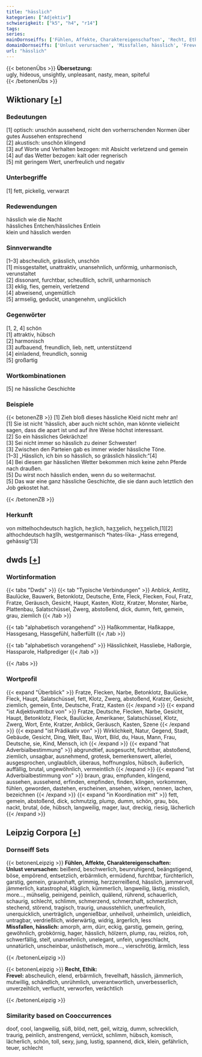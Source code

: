```yaml
---
title: "hässlich"
kategorien: ["Adjektiv"]
schwierigkeit: ["k5", "h4", "r14"]
tags:
series:
mainDornseiffs: ['Fühlen, Affekte, Charaktereigenschaften', 'Recht, Ethik']
domainDornseiffs: ['Unlust verursachen', 'Missfallen, hässlich', 'Frevel']
url: "hässlich"
---
```


{{< betonenÜbs >}}
**Übersetzung:**  
ugly, hideous, unsightly, unpleasant, nasty, mean, spiteful  
{{< /betonenÜbs >}}

## Wiktionary [[+](https://de.wiktionary.org/wiki/hässlich)]

### Bedeutungen
[1] optisch: unschön aussehend, nicht den vorherrschenden Normen über gutes Aussehen entsprechend  
[2] akustisch: unschön klingend  
[3] auf Worte und Verhalten bezogen: mit Absicht verletzend und gemein  
[4] auf das Wetter bezogen: kalt oder regnerisch  
[5] mit geringem Wert, unerfreulich und negativ  

### Unterbegriffe
[1] fett, pickelig, verwarzt  

### Redewendungen
hässlich wie die Nacht  
hässliches Entchen/hässliches Entlein  
klein und hässlich werden  

### Sinnverwandte
[1–3] abscheulich, grässlich, unschön  
[1] missgestaltet, unattraktiv, unansehnlich, unförmig, unharmonisch, verunstaltet  
[2] dissonant, furchtbar, scheußlich, schrill, unharmonisch  
[3] eklig, fies, gemein, verletzend  
[4] abweisend, ungemütlich  
[5] armselig, geduckt, unangenehm, unglücklich  

### Gegenwörter
[1, 2, 4] schön  
[1] attraktiv, hübsch  
[2] harmonisch  
[3] aufbauend, freundlich, lieb, nett, unterstützend  
[4] einladend, freundlich, sonnig  
[5] großartig  

### Wortkombinationen
[5] ne hässliche Geschichte  

### Beispiele
{{< betonenZB >}}
[1] Zieh bloß dieses hässliche Kleid nicht mehr an!  
[1] Sie ist nicht 'hässlich, aber auch nicht schön, man könnte vielleicht sagen, dass die apart ist und auf ihre Weise höchst interessant.  
[2] So ein hässliches Gekrächze!  
[3] Sei nicht immer so hässlich zu deiner Schwester!  
[3] Zwischen den Parteien gab es immer wieder hässliche Töne.  
[1–3] „Hässlich, ich bin so hässlich, so grässlich hässlich:“[4]  
[4] Bei diesem gar hässlichen Wetter bekommen mich keine zehn Pferde nach draußen.  
[5] Du wirst noch hässlich enden, wenn du so weitermachst.  
[5] Das war eine ganz hässliche Geschichte, die sie dann auch letztlich den Job gekostet hat.  

{{< /betonenZB >}}
### Herkunft
von mittelhochdeutsch haʒlich, heʒlich, haʒʒelich, heʒʒelich,[1][2] althochdeutsch haʒlîh, westgermanisch *hates-līka- „Hass erregend, gehässig“[3]  



## dwds [[+](https://www.dwds.de/wb/hässlich)]

### Wortinformation
{{< tabs "Dwds" >}}
{{< tab "Typische Verbindungen" >}}
Anblick, Antlitz, Baulücke, Bauwerk, Betonklotz, Deutsche, Ente, Fleck, Flecken, Foul, Fratz, Fratze, Geräusch, Gesicht, Haupt, Kasten, Klotz, Kratzer, Monster, Narbe, Plattenbau, Salatschüssel, Zwerg, abstoßend, dick, dumm, fett, gemein, grau, ziemlich
{{< /tab >}}

{{< tab "alphabetisch vorangehend" >}}
Haßkommentar, Haßkappe, Hassgesang, Hassgefühl, haßerfüllt
{{< /tab >}}

{{< tab "alphabetisch vorangehend" >}}
Hässlichkeit, Hassliebe, Haßorgie, Hassparole, Haßprediger
{{< /tab >}}

{{< /tabs >}}

### Wortprofil
{{< expand "Überblick" >}} Fratze, Flecken, Narbe, Betonklotz, Baulücke, Fleck, Haupt, Salatschüssel, fett, Klotz, Zwerg, abstoßend, Kratzer, Gesicht, ziemlich, gemein, Ente, Deutsche, Fratz, Kasten {{< /expand >}}
{{< expand "ist Adjektivattribut von" >}} Fratze, Deutsche, Flecken, Narbe, Gesicht, Haupt, Betonklotz, Fleck, Baulücke, Amerikaner, Salatschüssel, Klotz, Zwerg, Wort, Ente, Kratzer, Anblick, Geräusch, Kasten, Szene {{< /expand >}}
{{< expand "ist Prädikativ von" >}} Wirklichkeit, Natur, Gegend, Stadt, Gebäude, Gesicht, Ding, Welt, Bau, Wort, Bild, du, Haus, Mann, Frau, Deutsche, sie, Kind, Mensch, ich {{< /expand >}}
{{< expand "hat Adverbialbestimmung" >}} abgrundtief, ausgesucht, furchtbar, abstoßend, ziemlich, unsagbar, ausnehmend, grotesk, bemerkenswert, allerlei, ausgesprochen, unglaublich, überaus, hoffnungslos, hübsch, äußerlich, auffällig, brutal, ungewöhnlich, vermeintlich {{< /expand >}}
{{< expand "ist Adverbialbestimmung von" >}} braun, grau, empfunden, klingend, aussehen, aussehend, erfinden, empfinden, finden, klingen, vorkommen, fühlen, geworden, dastehen, erscheinen, ansehen, wirken, nennen, lachen, bezeichnen {{< /expand >}}
{{< expand "in Koordination mit" >}} fett, gemein, abstoßend, dick, schmutzig, plump, dumm, schön, grau, bös, nackt, brutal, öde, hübsch, langweilig, mager, laut, dreckig, riesig, lächerlich {{< /expand >}}

## Leipzig Corpora [[+](https://corpora.uni-leipzig.de/en/res?word=hässlich&corpusId=deu_newscrawl-public_2018)]

### Dornseiff Sets
{{< betonenLeipzig >}}
**Fühlen, Affekte, Charaktereigenschaften:**  
**Unlust verursachen:** beißend, beschwerlich, beunruhigend, beängstigend, böse, empörend, entsetzlich, erbärmlich, ermüdend, furchtbar, fürchterlich, garstig, gemein, grauenhaft, grimmig, herzzerreißend, hässlich, jammervoll, jämmerlich, katastrophal, kläglich, kümmerlich, langweilig, lästig, misslich, more..., mühselig, peinigend, peinlich, quälend, rührend, schauerlich, schaurig, schlecht, schlimm, schmerzend, schmerzhaft, schmerzlich, stechend, störend, tragisch, traurig, unausstehlich, unerfreulich, unerquicklich, unerträglich, ungenießbar, unheilvoll, unheimlich, unleidlich, untragbar, verdrießlich, widerwärtig, widrig, ärgerlich, less  
**Missfallen, hässlich:** amorph, arm, dürr, eckig, garstig, gemein, gering, gewöhnlich, grobkörnig, hager, hässlich, hölzern, plump, rau, reizlos, roh, schwerfällig, steif, unansehnlich, unelegant, unfein, ungeschlacht, unnatürlich, unscheinbar, unästhetisch, more..., vierschrötig, ärmlich, less  

{{< /betonenLeipzig >}}


{{< betonenLeipzig >}}
**Recht, Ethik:**  
**Frevel:** abscheulich, elend, erbärmlich, frevelhaft, hässlich, jämmerlich, mutwillig, schändlich, unrühmlich, unverantwortlich, unverbesserlich, unverzeihlich, verflucht, verworfen, verächtlich  

{{< /betonenLeipzig >}}

### Similarity based on Cooccurrences
doof, cool, langweilig, süß, blöd, nett, geil, witzig, dumm, schrecklich, traurig, peinlich, anstrengend, verrückt, schlimm, hübsch, komisch, lächerlich, schön, toll, sexy, jung, lustig, spannend, dick, klein, gefährlich, teuer, schlecht

